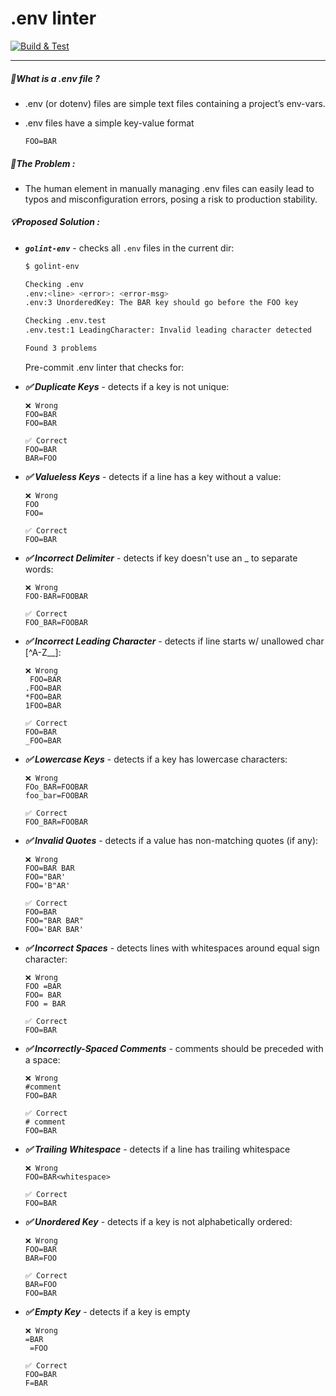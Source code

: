 # .env linter
[![Build & Test](https://github.com/devarshi-ap/GoLint-Env/actions/workflows/test.yml/badge.svg?branch=main)](https://github.com/devarshi-ap/GoLint-Env/actions/workflows/test.yml)

---

##### 💭What is a .env file ?

- .env (or dotenv) files are simple text files containing a project’s env-vars.
  
- .env files have a simple key-value format
  
  ```textile
  FOO=BAR
  ```
  

##### 🚨The Problem :

- The human element in manually managing .env files can easily lead to typos and misconfiguration errors, posing a risk to production stability.

##### 💡Proposed Solution :

- ***`golint-env`*** - checks all `.env` files in the current dir:
  
  ```bash
  $ golint-env
  
  Checking .env
  .env:<line> <error>: <error-msg>
  .env:3 UnorderedKey: The BAR key should go before the FOO key
  
  Checking .env.test
  .env.test:1 LeadingCharacter: Invalid leading character detected
  
  Found 3 problems
  ```
  
  Pre-commit .env linter that checks for:
  
- ***✅ Duplicate Keys*** - detects if a key is not unique:
  
  ```textile
  ❌ Wrong
  FOO=BAR
  FOO=BAR
  
  ✅ Correct
  FOO=BAR
  BAR=FOO
  ```
  
- ***✅ Valueless Keys*** - detects if a line has a key without a value:
  
  ```textile
  ❌ Wrong
  FOO
  FOO=
  
  ✅ Correct
  FOO=BAR
  ```
  
- ***✅ Incorrect Delimiter*** - detects if key doesn't use an _ to separate words:
  
  ```textile
  ❌ Wrong
  FOO-BAR=FOOBAR
  
  ✅ Correct
  FOO_BAR=FOOBAR
  ```
  
- ***✅ Incorrect Leading Character*** - detects if line starts w/ unallowed char [^A-Z__]:
  
  ```textile
  ❌ Wrong
   FOO=BAR
  .FOO=BAR
  *FOO=BAR
  1FOO=BAR
  
  ✅ Correct
  FOO=BAR
  _FOO=BAR
  ```
  
- ***✅ Lowercase Keys*** - detects if a key has lowercase characters:
  
  ```textile
  ❌ Wrong
  FOo_BAR=FOOBAR
  foo_bar=FOOBAR
  
  ✅ Correct
  FOO_BAR=FOOBAR
  ```
  
- ***✅ Invalid Quotes*** - detects if a value has non-matching quotes (if any):
  
  ```textile
  ❌ Wrong
  FOO=BAR BAR
  FOO="BAR'
  FOO='B"AR'
  
  ✅ Correct
  FOO=BAR
  FOO="BAR BAR"
  FOO='BAR BAR'
  ```
  
- ***✅ Incorrect Spaces*** - detects lines with whitespaces around equal sign character:
  
  ```textile
  ❌ Wrong
  FOO =BAR
  FOO= BAR
  FOO = BAR
  
  ✅ Correct
  FOO=BAR
  ```
  
- ***✅ Incorrectly-Spaced Comments*** - comments should be preceded with a space:
  
  ```textile
  ❌ Wrong
  #comment
  FOO=BAR
  
  ✅ Correct
  # comment
  FOO=BAR
  ```
  
- ***✅ Trailing Whitespace*** - detects if a line has trailing whitespace
  
  ```textile
  ❌ Wrong
  FOO=BAR<whitespace>
  
  ✅ Correct
  FOO=BAR
  ```
  
- ***✅ Unordered Key*** - detects if a key is not alphabetically ordered:
  
  ```textile
  ❌ Wrong
  FOO=BAR
  BAR=FOO
  
  ✅ Correct
  BAR=FOO
  FOO=BAR
  ```
  
- ***✅ Empty Key*** - detects if a key is empty
  
  ```textile
  ❌ Wrong
  =BAR
   =FOO
  
  ✅ Correct
  FOO=BAR
  F=BAR
  ```